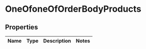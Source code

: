 # OneOfoneOfOrderBodyProducts

## Properties
Name | Type | Description | Notes
------------ | ------------- | ------------- | -------------
